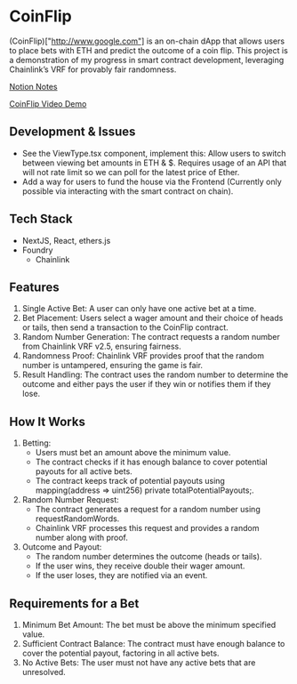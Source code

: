 # CoinFlip

(CoinFlip)["http://www.google.com"] is an on-chain dApp that allows users to place bets with ETH and predict the outcome of a coin flip. This project is a demonstration of my progress in smart contract development, leveraging Chainlink’s VRF for provably fair randomness.

[Notion Notes](https://www.notion.so/b4ea221c91e4427596df655b9738053f?pvs=25)

[CoinFlip Video Demo](https://github.com/RamanSB/CoinFlip/blob/main/frontend/public/coinflip-demo.mov)


## Development & Issues

- See the ViewType.tsx component, implement this: Allow users to switch between viewing bet amounts in ETH & $. Requires usage of an API that will not rate limit so we can poll for the latest price of Ether.
- Add a way for users to fund the house via the Frontend (Currently only possible via interacting with the smart contract on chain).

## Tech Stack
- NextJS, React, ethers.js
- Foundry
    - Chainlink

## Features

1.	Single Active Bet: A user can only have one active bet at a time.
2.	Bet Placement: Users select a wager amount and their choice of heads or tails, then send a transaction to the CoinFlip contract.
3.	Random Number Generation: The contract requests a random number from Chainlink VRF v2.5, ensuring fairness.
4.	Randomness Proof: Chainlink VRF provides proof that the random number is untampered, ensuring the game is fair.
5.	Result Handling: The contract uses the random number to determine the outcome and either pays the user if they win or notifies them if they lose.

## How It Works

1.	Betting:
    -	Users must bet an amount above the minimum value.
    -	The contract checks if it has enough balance to cover potential payouts for all active bets.
    -	The contract keeps track of potential payouts using mapping(address => uint256) private totalPotentialPayouts;.
2.	Random Number Request:
    -	The contract generates a request for a random number using requestRandomWords.
    -	Chainlink VRF processes this request and provides a random number along with proof.
3.	Outcome and Payout:
    -	The random number determines the outcome (heads or tails).
    -	If the user wins, they receive double their wager amount.
    -	If the user loses, they are notified via an event.

## Requirements for a Bet

1.	Minimum Bet Amount: The bet must be above the minimum specified value.
2.	Sufficient Contract Balance: The contract must have enough balance to cover the potential payout, factoring in all active bets.
3.	No Active Bets: The user must not have any active bets that are unresolved.

